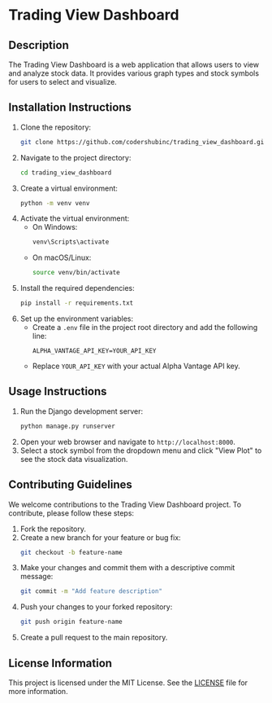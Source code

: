 # Trading View Dashboard

## Description
The Trading View Dashboard is a web application that allows users to view and analyze stock data. It provides various graph types and stock symbols for users to select and visualize.

## Installation Instructions
1. Clone the repository:
   ```bash
   git clone https://github.com/codershubinc/trading_view_dashboard.git
   ```
2. Navigate to the project directory:
   ```bash
   cd trading_view_dashboard
   ```
3. Create a virtual environment:
   ```bash
   python -m venv venv
   ```
4. Activate the virtual environment:
   - On Windows:
     ```bash
     venv\Scripts\activate
     ```
   - On macOS/Linux:
     ```bash
     source venv/bin/activate
     ```
5. Install the required dependencies:
   ```bash
   pip install -r requirements.txt
   ```
6. Set up the environment variables:
   - Create a `.env` file in the project root directory and add the following line:
     ```
     ALPHA_VANTAGE_API_KEY=YOUR_API_KEY
     ```
   - Replace `YOUR_API_KEY` with your actual Alpha Vantage API key.

## Usage Instructions
1. Run the Django development server:
   ```bash
   python manage.py runserver
   ```
2. Open your web browser and navigate to `http://localhost:8000`.
3. Select a stock symbol from the dropdown menu and click "View Plot" to see the stock data visualization.

## Contributing Guidelines
We welcome contributions to the Trading View Dashboard project. To contribute, please follow these steps:
1. Fork the repository.
2. Create a new branch for your feature or bug fix:
   ```bash
   git checkout -b feature-name
   ```
3. Make your changes and commit them with a descriptive commit message:
   ```bash
   git commit -m "Add feature description"
   ```
4. Push your changes to your forked repository:
   ```bash
   git push origin feature-name
   ```
5. Create a pull request to the main repository.

## License Information
This project is licensed under the MIT License. See the [LICENSE](LICENSE) file for more information.
